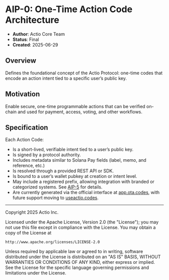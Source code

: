 # AIP-0: One-Time Action Code Architecture

- **Author**: Actio Core Team
- **Status**: Final
- **Created**: 2025-06-29

## Overview

Defines the foundational concept of the Actio Protocol: one-time codes that encode an action intent tied to a specific user’s public key.

## Motivation

Enable secure, one-time programmable actions that can be verified on-chain and used for payment, access, voting, and other workflows.

## Specification

Each Action Code:
- Is a short-lived, verifiable intent tied to a user’s public key.
- Is signed by a protocol authority.
- Includes metadata similar to Solana Pay fields (label, memo, and reference, etc.)
- Is resolved through a provided REST API or SDK.
- Is bound to a user’s wallet pubkey at creation or intent level.
- May include a registered prefix, allowing integration with branded or categorized systems. See [AIP-5](./aip-5.md) for details.
- Are currently generated via the official interface at [app.ota.codes](https://app.ota.codes), with future support moving to [useactio.codes](https://useactio.codes).

---

Copyright 2025 Actio Inc.

Licensed under the Apache License, Version 2.0 (the "License");
you may not use this file except in compliance with the License.
You may obtain a copy of the License at

    http://www.apache.org/licenses/LICENSE-2.0

Unless required by applicable law or agreed to in writing, software
distributed under the License is distributed on an "AS IS" BASIS,
WITHOUT WARRANTIES OR CONDITIONS OF ANY KIND, either express or implied.
See the License for the specific language governing permissions and
limitations under the License.